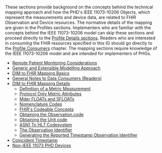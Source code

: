 
These sections provide background on the concepts behind the technical mapping approach and how the PHD's IEEE 11073-10206 Objects, which represent the measurements and device data, are related to FHIR Observation and Device resources. The normative details of the mapping are given in the Profiles sections. Implementers who are familiar with the concepts behind the IEEE 11073-10206 model can skip these sections and proceed directly to the [Profile Details sections](ProfilesOverview.html). Readers who are interested in *consuming* the FHIR resources specified in this IG should go directly to the [Profile Consumers](ProfileConsumers.html) chapter. The mapping sections require knowledge of the IEEE 11073-10206 model and are intended for implementers of PHGs.
<!-- https://stackoverflow.com/questions/27977078/how-do-i-reference-the-root-directory-of-my-site-and-why-wont-jekyll-render-so -->

 - [Remote Patient Monitoring Considerations](RemotePatientMonitoringConsiderations.html)
 - [Generic and Extensible Modelling Approach](GenericModel.html)
 - [DIM to FHIR Mapping Basics](DIMtoFHIRMapping.html)
 - [General Notes to Data Consumers (Readers)](GeneralNotestoConsumers.html)
 - [DIM to FHIR Mapping Details](DIMtoFHIRMappingDetails.html)
   - [Definition of a Metric Measurement](DefinitionMetricMsmt.html)
   - [Protocol Only Metric Attributes](MetricAttributesofNoInterest.html)
   - [Mder FLOATs and SFLOATs](MderFLOATsandSFLOATs.html)
   - [Nomenclature Codes](Nomenclaturecodes.html)
   - [FHIR's Codeable Concepts](CodeableConcepts.html)
   - [Obtaining the Observation.code](ObtainObservationCode.html)
   - [Obtaining the Unit code](ObtainUnitCode.html)
   - [ASN1 To HL7 Codesystem](CodeSystem-ASN1ToHL7.html)
   - [The Observation Identifier](ObservationIdentifier.html)
   - [Generating the Reported Timestamp Observation Identifier](GeneratingtheReportedTimeStampIdentifier.html)
 - [Coincident Timestamp](CoincidentTimeStamp.html) 
 - [Non-IEEE 11073 PHD Devices](Non11073PHDDevices.html)
